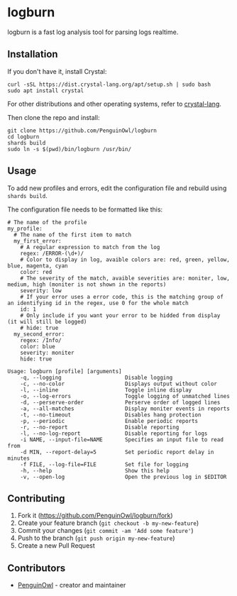 # logburn

logburn is a fast log analysis tool for parsing logs realtime.

## Installation

If you don't have it, install Crystal:
```
curl -sSL https://dist.crystal-lang.org/apt/setup.sh | sudo bash
sudo apt install crystal
```

For other distributions and other operating systems, refer to [crystal-lang](https://crystal-lang.org/reference/installation/).

Then clone the repo and install:
```
git clone https://github.com/PenguinOwl/logburn
cd logburn
shards build
sudo ln -s $(pwd)/bin/logburn /usr/bin/
```

## Usage

To add new profiles and errors, edit the configuration file and rebuild using `shards build`.

The configuration file needs to be formatted like this:
```
# The name of the profile
my_profile:
  # The name of the first item to match
  my_first_error:
    # A regular expression to match from the log
    regex: /ERROR-(\d+)/
    # Color to display in log, avaible colors are: red, green, yellow, blue, magenta, cyan
    color: red
    # The severity of the match, avaible severities are: moniter, low, medium, high (moniter is not shown in the reports)
    severity: low
    # If your error uses a error code, this is the matching group of an identifying id in the regex, use 0 for the whole match
    id: 1
    # Only include if you want your error to be hidded from display (it will still be logged)
    # hide: true
  my_second_error:
    regex: /Info/
    color: blue
    severity: moniter
    hide: true
```
```
Usage: logburn [profile] [arguments]
    -q, --logging                    Disable logging
    -c, --no-color                   Displays output without color
    -l, --inline                     Toggle inline display
    -o, --log-errors                 Toggle logging of unmatched lines
    -d, --perserve-order             Perserve order of logged lines
    -a, --all-matches                Display moniter events in reports
    -t, --no-timeout                 Disables hang protection
    -p, --periodic                   Enable periodic reports
    -r, --no-report                  Disable reporting
    -l, --no-log-report              Disable reporting for logs
    -i NAME, --input-file=NAME       Specifies an input file to read from
    -d MIN, --report-delay=5         Set periodic report delay in minutes
    -f FILE, --log-file=FILE         Set file for logging
    -h, --help                       Show this help
    -v, --open-log                   Open the previous log in $EDITOR
```


    
## Contributing

1. Fork it (<https://github.com/PenguinOwl/logburn/fork>)
2. Create your feature branch (`git checkout -b my-new-feature`)
3. Commit your changes (`git commit -am 'Add some feature'`)
4. Push to the branch (`git push origin my-new-feature`)
5. Create a new Pull Request

## Contributors

- [PenguinOwl](https://github.com/your-github-user) - creator and maintainer
